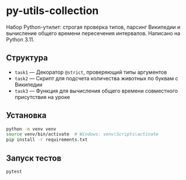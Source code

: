 # py-utils-collection

Набор Python-утилит: строгая проверка типов, парсинг Википедии и вычисление общего времени пересечения интервалов.
Написано на Python 3.11.

## Структура

- `task1` — Декоратор `@strict`, проверяющий типы аргументов
- `task2` — Скрипт для подсчета количества животных по буквам с Википедии
- `task3` — Функция для вычисления общего времени совместного присутствия на уроке

## Установка

```bash
python -m venv venv
source venv/bin/activate  # Windows: venv\Scripts\activate
pip install -r requirements.txt
```

## Запуск тестов

```bash
pytest
```
